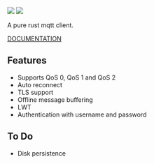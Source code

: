 [![](https://travis-ci.org/Ather-Energy/rumqtt.svg?branch=master)](https://travis-ci.org/Ather-Energy/rumqtt)
[![](http://meritbadge.herokuapp.com/rumqtt)](https://crates.io/crates/rumqtt)

A pure rust mqtt client.

[DOCUMENTATION](http://atherenergy.github.io/rumqtt/rumqtt/)
## Features

* Supports QoS 0, QoS 1 and QoS 2
* Auto reconnect
* TLS support
* Offline message buffering
* LWT
* Authentication with username and password


## To Do

* Disk persistence
